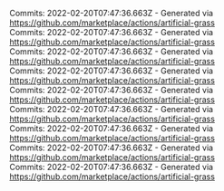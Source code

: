 Commits: 2022-02-20T07:47:36.663Z - Generated via https://github.com/marketplace/actions/artificial-grass
<br>
Commits: 2022-02-20T07:47:36.663Z - Generated via https://github.com/marketplace/actions/artificial-grass
<br>
Commits: 2022-02-20T07:47:36.663Z - Generated via https://github.com/marketplace/actions/artificial-grass
<br>
Commits: 2022-02-20T07:47:36.663Z - Generated via https://github.com/marketplace/actions/artificial-grass
<br>
Commits: 2022-02-20T07:47:36.663Z - Generated via https://github.com/marketplace/actions/artificial-grass
<br>
Commits: 2022-02-20T07:47:36.663Z - Generated via https://github.com/marketplace/actions/artificial-grass
<br>
Commits: 2022-02-20T07:47:36.663Z - Generated via https://github.com/marketplace/actions/artificial-grass
<br>
Commits: 2022-02-20T07:47:36.663Z - Generated via https://github.com/marketplace/actions/artificial-grass
<br>
Commits: 2022-02-20T07:47:36.663Z - Generated via https://github.com/marketplace/actions/artificial-grass
<br>
